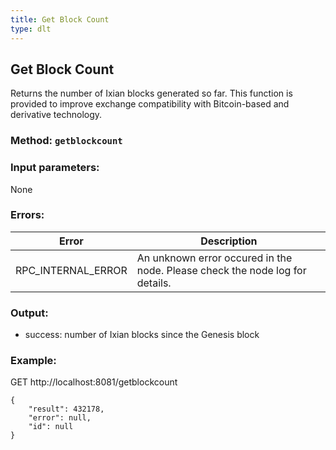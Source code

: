 ```yaml
---
title: Get Block Count
type: dlt
---
```

## Get Block Count
Returns the number of Ixian blocks generated so far. This function is provided to improve exchange compatibility
with Bitcoin-based and derivative technology.
### Method: `getblockcount`
### Input parameters:
None

### Errors:

| Error | Description |
| --- | --- |
| RPC_INTERNAL_ERROR | An unknown error occured in the node. Please check the node log for details. |


### Output:
- success: number of Ixian blocks since the Genesis block

### Example:
GET http://localhost:8081/getblockcount

```
{
	"result": 432178,
	"error": null,
	"id": null
}
```